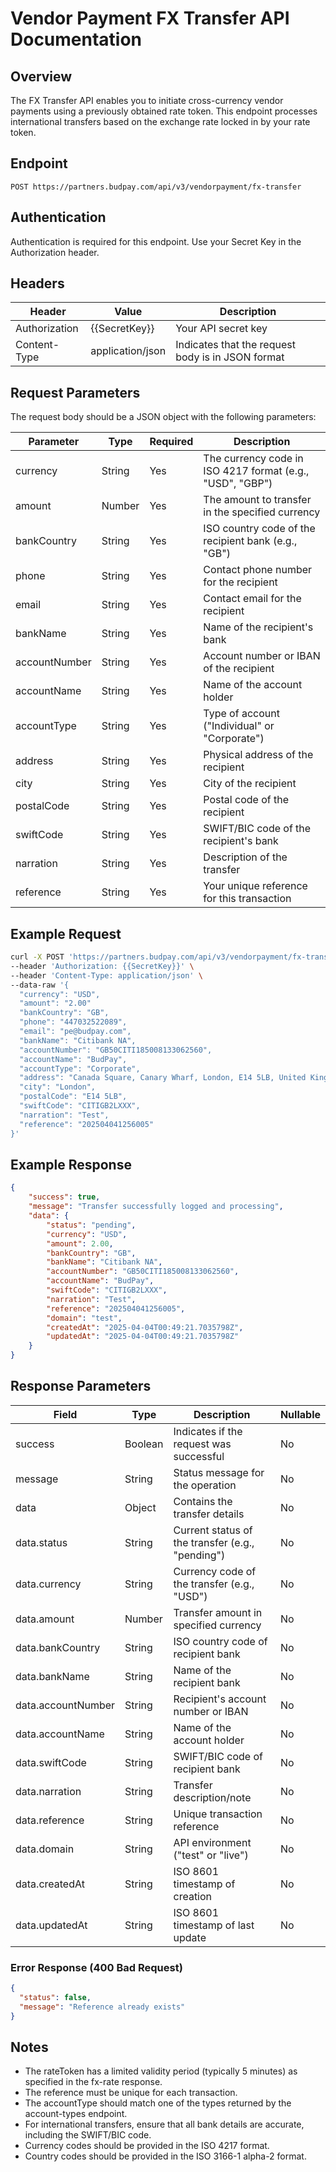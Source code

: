 # Vendor Payment FX Transfer API Documentation

## Overview
The FX Transfer API enables you to initiate cross-currency vendor payments using a previously obtained rate token. This endpoint processes international transfers based on the exchange rate locked in by your rate token.

## Endpoint
```
POST https://partners.budpay.com/api/v3/vendorpayment/fx-transfer
```

## Authentication
Authentication is required for this endpoint. Use your Secret Key in the Authorization header.

## Headers
| Header | Value | Description |
|--------|-------|-------------|
| Authorization | {{SecretKey}} | Your API secret key |
| Content-Type | application/json | Indicates that the request body is in JSON format |

## Request Parameters
The request body should be a JSON object with the following parameters:

| Parameter | Type | Required | Description |
|-----------|------|----------|-------------|
| currency | String | Yes | The currency code in ISO 4217 format (e.g., "USD", "GBP") |
| amount | Number | Yes | The amount to transfer in the specified currency |
| bankCountry | String | Yes | ISO country code of the recipient bank (e.g., "GB") |
| phone | String | Yes | Contact phone number for the recipient |
| email | String | Yes | Contact email for the recipient |
| bankName | String | Yes | Name of the recipient's bank |
| accountNumber | String | Yes | Account number or IBAN of the recipient |
| accountName | String | Yes | Name of the account holder |
| accountType | String | Yes | Type of account ("Individual" or "Corporate") |
| address | String | Yes | Physical address of the recipient |
| city | String | Yes | City of the recipient |
| postalCode | String | Yes | Postal code of the recipient |
| swiftCode | String | Yes | SWIFT/BIC code of the recipient's bank |
| narration | String | Yes | Description of the transfer |
| reference | String | Yes | Your unique reference for this transaction |

## Example Request
```bash
curl -X POST 'https://partners.budpay.com/api/v3/vendorpayment/fx-transfer' \
--header 'Authorization: {{SecretKey}}' \
--header 'Content-Type: application/json' \
--data-raw '{
  "currency": "USD",
  "amount": "2.00"
  "bankCountry": "GB",
  "phone": "447032522089",
  "email": "pe@budpay.com",
  "bankName": "Citibank NA",
  "accountNumber": "GB50CITI185008133062560",
  "accountName": "BudPay",
  "accountType": "Corporate",
  "address": "Canada Square, Canary Wharf, London, E14 5LB, United Kingdom",
  "city": "London",
  "postalCode": "E14 5LB",
  "swiftCode": "CITIGB2LXXX",
  "narration": "Test",
  "reference": "202504041256005"
}'
```

## Example Response
```json
{
    "success": true,
    "message": "Transfer successfully logged and processing",
    "data": {
        "status": "pending",
        "currency": "USD",
        "amount": 2.00,
        "bankCountry": "GB",
        "bankName": "Citibank NA",
        "accountNumber": "GB50CITI185008133062560",
        "accountName": "BudPay",
        "swiftCode": "CITIGB2LXXX",
        "narration": "Test",
        "reference": "202504041256005",
        "domain": "test",
        "createdAt": "2025-04-04T00:49:21.7035798Z",
        "updatedAt": "2025-04-04T00:49:21.7035798Z"
    }
}
```

## Response Parameters
| Field | Type | Description | Nullable |
|-------|------|-------------|----------|
| success | Boolean | Indicates if the request was successful | No |
| message | String | Status message for the operation | No |
| data | Object | Contains the transfer details | No |
| data.status | String | Current status of the transfer (e.g., "pending") | No |
| data.currency | String | Currency code of the transfer (e.g., "USD") | No |
| data.amount | Number | Transfer amount in specified currency | No |
| data.bankCountry | String | ISO country code of recipient bank | No |
| data.bankName | String | Name of the recipient bank | No |
| data.accountNumber | String | Recipient's account number or IBAN | No |
| data.accountName | String | Name of the account holder | No |
| data.swiftCode | String | SWIFT/BIC code of recipient bank | No |
| data.narration | String | Transfer description/note | No |
| data.reference | String | Unique transaction reference | No |
| data.domain | String | API environment ("test" or "live") | No |
| data.createdAt | String | ISO 8601 timestamp of creation | No |
| data.updatedAt | String | ISO 8601 timestamp of last update | No |


### Error Response (400 Bad Request)

```json
{
  "status": false,
  "message": "Reference already exists"
}
```

<!-- Common error codes:
- `INVALID_RATE_TOKEN`: The rate token is invalid or has expired
- `INVALID_BANK_DETAILS`: One or more of the bank details provided are invalid
- `DUPLICATE_REFERENCE`: The reference has already been used
- `INSUFFICIENT_FUNDS`: Insufficient funds to complete the transaction
- `AUTHENTICATION_ERROR`: Invalid or missing authentication credentials
- `SERVER_ERROR`: An internal server error occurred -->

## Notes
- The rateToken has a limited validity period (typically 5 minutes) as specified in the fx-rate response.
- The reference must be unique for each transaction.
- The accountType should match one of the types returned by the account-types endpoint.
- For international transfers, ensure that all bank details are accurate, including the SWIFT/BIC code.
- Currency codes should be provided in the ISO 4217 format.
- Country codes should be provided in the ISO 3166-1 alpha-2 format.